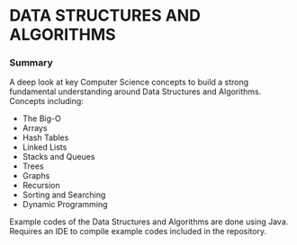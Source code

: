 # DATA STRUCTURES AND ALGORITHMS

### Summary

A deep look at key Computer Science concepts to build a strong fundamental understanding around Data Structures and Algorithms.  
Concepts including:  
  - The Big-O
  - Arrays
  - Hash Tables
  - Linked Lists
  - Stacks and Queues
  - Trees
  - Graphs
  - Recursion
  - Sorting and Searching
  - Dynamic Programming  

Example codes of the Data Structures and Algorithms are done using Java.  
Requires an IDE to compile example codes included in the repository.
